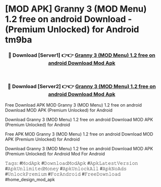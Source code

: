 # [MOD APK] Granny 3 (MOD Menu) 1.2 free on android Download - (Premium Unlocked) for Android tm9ba



<div align="center">
<h3>🔴 Download [Server1] 👉👉 <a href="https://momento.my/?title=Granny_3_(MOD_Menu)_1.2_free_on_android_Download">Granny 3 (MOD Menu) 1.2 free on android Download Mod Apk</a></h3><br>

<h3>🔴 Download [Server2] 👉👉 <a href="https://momento.my/?title=Granny_3_(MOD_Menu)_1.2_free_on_android_Download">Granny 3 (MOD Menu) 1.2 free on android Download Mod Apk</a></h3>
</div>



Free Download APK MOD Granny 3 (MOD Menu) 1.2 free on android Download MOD APK (Premium Unlocked) for Android

Download Granny 3 (MOD Menu) 1.2 free on android Download MOD APK (Premium Unlocked) for Android

Free APK MOD Granny 3 (MOD Menu) 1.2 free on android Download MOD APK (Premium Unlocked) for Android

Download Granny 3 (MOD Menu) 1.2 free on android Download MOD APK (Premium Unlocked) for Android Mod For Android

𝚃𝚊𝚐𝚜: #𝙼𝚘𝚍𝙰𝚙𝚔 #𝙳𝚘𝚠𝚗𝚕𝚘𝚊𝚍𝙼𝚘𝚍𝙰𝚙𝚔 #𝙰𝚙𝚔𝙻𝚊𝚝𝚎𝚜𝚝𝚅𝚎𝚛𝚜𝚒𝚘𝚗 #𝙰𝚙𝚔𝚄𝚗𝚕𝚒𝚖𝚒𝚝𝚎𝚍𝙼𝚘𝚗𝚎𝚢 #𝙰𝚙𝚔𝚄𝚗𝚕𝚘𝚌𝚔𝙰𝚕𝚕 #𝙰𝚙𝚔𝙽𝚘𝙰𝚍𝚜 #𝚄𝚗𝚕𝚘𝚌𝚔𝙿𝚛𝚎𝚖𝚒𝚞𝚖 #𝙵𝚘𝚛𝙰𝚗𝚍𝚛𝚘𝚒𝚍 #𝙵𝚛𝚎𝚎𝙳𝚘𝚠𝚗𝚕𝚘𝚊𝚍 #home_design_mod_apk

